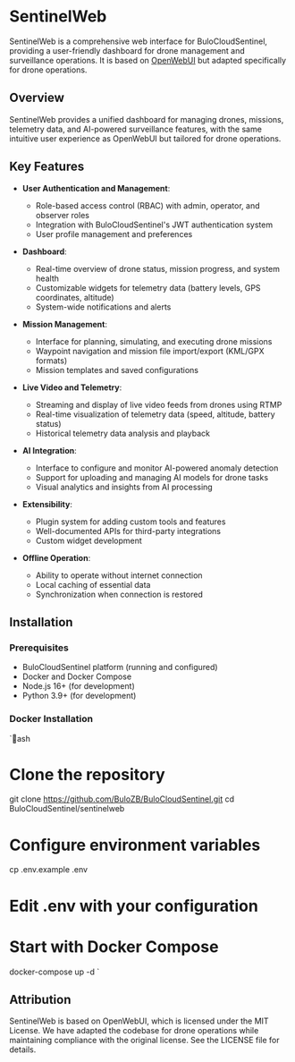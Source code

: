 # SentinelWeb

SentinelWeb is a comprehensive web interface for BuloCloudSentinel, providing a user-friendly dashboard for drone management and surveillance operations. It is based on [OpenWebUI](https://github.com/open-webui/open-webui) but adapted specifically for drone operations.

## Overview

SentinelWeb provides a unified dashboard for managing drones, missions, telemetry data, and AI-powered surveillance features, with the same intuitive user experience as OpenWebUI but tailored for drone operations.

## Key Features

- **User Authentication and Management**:
  - Role-based access control (RBAC) with admin, operator, and observer roles
  - Integration with BuloCloudSentinel's JWT authentication system
  - User profile management and preferences

- **Dashboard**:
  - Real-time overview of drone status, mission progress, and system health
  - Customizable widgets for telemetry data (battery levels, GPS coordinates, altitude)
  - System-wide notifications and alerts

- **Mission Management**:
  - Interface for planning, simulating, and executing drone missions
  - Waypoint navigation and mission file import/export (KML/GPX formats)
  - Mission templates and saved configurations

- **Live Video and Telemetry**:
  - Streaming and display of live video feeds from drones using RTMP
  - Real-time visualization of telemetry data (speed, altitude, battery status)
  - Historical telemetry data analysis and playback

- **AI Integration**:
  - Interface to configure and monitor AI-powered anomaly detection
  - Support for uploading and managing AI models for drone tasks
  - Visual analytics and insights from AI processing

- **Extensibility**:
  - Plugin system for adding custom tools and features
  - Well-documented APIs for third-party integrations
  - Custom widget development

- **Offline Operation**:
  - Ability to operate without internet connection
  - Local caching of essential data
  - Synchronization when connection is restored

## Installation

### Prerequisites

- BuloCloudSentinel platform (running and configured)
- Docker and Docker Compose
- Node.js 16+ (for development)
- Python 3.9+ (for development)

### Docker Installation

`ash
# Clone the repository
git clone https://github.com/BuloZB/BuloCloudSentinel.git
cd BuloCloudSentinel/sentinelweb

# Configure environment variables
cp .env.example .env
# Edit .env with your configuration

# Start with Docker Compose
docker-compose up -d
`

## Attribution

SentinelWeb is based on OpenWebUI, which is licensed under the MIT License. We have adapted the codebase for drone operations while maintaining compliance with the original license. See the LICENSE file for details.

